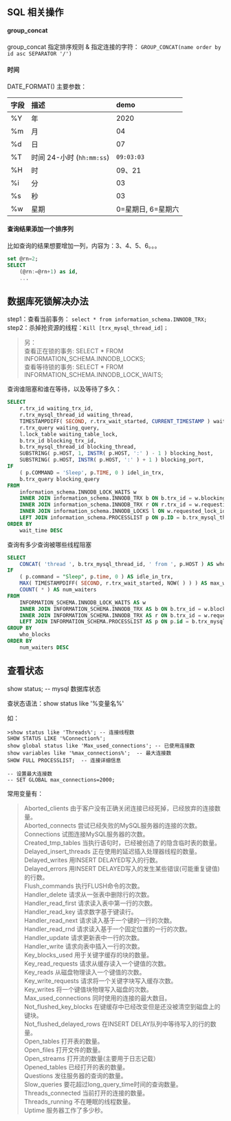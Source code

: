 ## SQL 相关操作

#### group_concat

group_concat 指定排序规则 & 指定连接的字符：
`GROUP_CONCAT(name order by id asc SEPARATOR '/')`


#### 时间

DATE_FORMAT() 主要参数：

|字段 |描述 |demo |
|:---- |:---- |:---- |
|%Y |年 |2020 |
|%m |月 |04 |
|%d |日 |07 |
|%T |时间 24-小时 (`hh:mm:ss`) |`09:03:03` |
|%H |时 |09、21|
|%i |分 |03 |
|%s |秒 |03 |
|%w |星期 |0=星期日, 6=星期六 |

#### 查询结果添加一个排序列

比如查询的结果想要增加一列，内容为：3、4、5、6。。。
```sql
set @rn=2;
SELECT
    (@rn:=@rn+1) as id,
    ...
```

## 数据库死锁解决办法
step1：查看当前事务： `select * from information_schema.INNODB_TRX;`
step2：杀掉抢资源的线程：`Kill [trx_mysql_thread_id]；`

> 另：  
> 查看正在锁的事务: SELECT * FROM INFORMATION_SCHEMA.INNODB_LOCKS;  
> 查看等待锁的事务: SELECT * FROM INFORMATION_SCHEMA.INNODB_LOCK_WAITS;

查询谁阻塞和谁在等待，以及等待了多久：
```sql
SELECT
    r.trx_id waiting_trx_id,
    r.trx_mysql_thread_id waiting_thread,
    TIMESTAMPDIFF( SECOND, r.trx_wait_started, CURRENT_TIMESTAMP ) wait_time,
    r.trx_query waiting_query,
    l.lock_table waiting_table_lock,
    b.trx_id blocking_trx_id,
    b.trx_mysql_thread_id blocking_thread,
    SUBSTRING( p.HOST, 1, INSTR( p.HOST, ':' ) - 1 ) blocking_host,
    SUBSTRING( p.HOST, INSTR( p.HOST, ':' ) + 1 ) blocking_port,
IF
    ( p.COMMAND = 'Sleep', p.TIME, 0 ) idel_in_trx,
    b.trx_query blocking_query 
FROM
    information_schema.INNODB_LOCK_WAITS w
    INNER JOIN information_schema.INNODB_TRX b ON b.trx_id = w.blocking_trx_id
    INNER JOIN information_schema.INNODB_TRX r ON r.trx_id = w.requesting_trx_id
    INNER JOIN information_schema.INNODB_LOCKS l ON w.requested_lock_id = l.lock_id
    LEFT JOIN information_schema.PROCESSLIST p ON p.ID = b.trx_mysql_thread_id 
ORDER BY
    wait_time DESC
```

查询有多少查询被哪些线程阻塞
```sql
SELECT
    CONCAT( 'thread ', b.trx_mysql_thread_id, ' from ', p.HOST ) AS who_blocks,
IF
    ( p.command = "Sleep", p.time, 0 ) AS idle_in_trx,
    MAX( TIMESTAMPDIFF( SECOND, r.trx_wait_started, NOW( ) ) ) AS max_wait_time,
    COUNT( * ) AS num_waiters 
FROM
    INFORMATION_SCHEMA.INNODB_LOCK_WAITS AS w
    INNER JOIN INFORMATION_SCHEMA.INNODB_TRX AS b ON b.trx_id = w.blocking_trx_id
    INNER JOIN INFORMATION_SCHEMA.INNODB_TRX AS r ON b.trx_id = w.requesting_trx_id
    LEFT JOIN INFORMATION_SCHEMA.PROCESSLIST AS p ON p.id = b.trx_mysql_thread_id 
GROUP BY
    who_blocks 
ORDER BY
    num_waiters DESC
```

## 查看状态
show status;  -- mysql 数据库状态

查状态语法：show status like '%变量名%'

如：
``` mysql
>show status like 'Threads%'; -- 连接线程数  
SHOW STATUS LIKE '%Connection%';    
show global status like 'Max_used_connections'; -- 已使用连接数  
show variables like '%max_connections%';  -- 最大连接数  
SHOW FULL PROCESSLIST;  -- 连接详细信息  
```

```
-- 设置最大连接数
-- SET GLOBAL max_connections=2000;
```

常用变量有：
>Aborted_clients 由于客户没有正确关闭连接已经死掉，已经放弃的连接数量。   
Aborted_connects 尝试已经失败的MySQL服务器的连接的次数。  
Connections 试图连接MySQL服务器的次数。  
Created_tmp_tables 当执行语句时，已经被创造了的隐含临时表的数量。  
Delayed_insert_threads 正在使用的延迟插入处理器线程的数量。  
Delayed_writes 用INSERT DELAYED写入的行数。  
Delayed_errors 用INSERT DELAYED写入的发生某些错误(可能重复键值)的行数。  
Flush_commands 执行FLUSH命令的次数。  
Handler_delete 请求从一张表中删除行的次数。  
Handler_read_first 请求读入表中第一行的次数。  
Handler_read_key 请求数字基于键读行。  
Handler_read_next 请求读入基于一个键的一行的次数。  
Handler_read_rnd 请求读入基于一个固定位置的一行的次数。  
Handler_update 请求更新表中一行的次数。  
Handler_write 请求向表中插入一行的次数。  
Key_blocks_used 用于关键字缓存的块的数量。  
Key_read_requests 请求从缓存读入一个键值的次数。  
Key_reads 从磁盘物理读入一个键值的次数。  
Key_write_requests 请求将一个关键字块写入缓存次数。  
Key_writes 将一个键值块物理写入磁盘的次数。  
Max_used_connections 同时使用的连接的最大数目。  
Not_flushed_key_blocks 在键缓存中已经改变但是还没被清空到磁盘上的键块。  
Not_flushed_delayed_rows 在INSERT DELAY队列中等待写入的行的数量。  
Open_tables 打开表的数量。  
Open_files 打开文件的数量。  
Open_streams 打开流的数量(主要用于日志记载）  
Opened_tables 已经打开的表的数量。  
Questions 发往服务器的查询的数量。  
Slow_queries 要花超过long_query_time时间的查询数量。  
Threads_connected 当前打开的连接的数量。  
Threads_running 不在睡眠的线程数量。  
Uptime 服务器工作了多少秒。  

